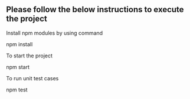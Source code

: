 Please follow the below instructions to execute the project
------------------------------------------------------------

Install npm modules by using command 

npm install

To start the project

npm start

To run unit test cases 

npm test
